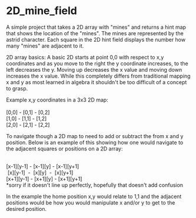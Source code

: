 # 2D_mine_field
A simple project that takes a 2D array with "mines" and returns a hint map that shows the location of the "mines".  The mines are represented by the astrid character.  Each square in the 2D hint field displays the number how many "mines" are adjacent to it.

2D array basics:
A basic 2D starts at point 0,0 with respect to x,y coordinates and as you move to the right the y coordinate increases, to the left decreases the y.  Moving up decreases the x value and moving down increases the x value.  While this completely differs from traditional mapping x and y as most learned in algebra it shouldn't be too difficult of a concept to grasp.

Example x,y coordinates in a 3x3 2D map:</br>
</br>[0,0] - [0,1] - [0,2]
</br>[1,0] - [1,1] - [1,2]
</br>[2,0] - [2,1] - [2,2]

To navigate though a 2D map to need to add or subtract the from x and y position.  Below is an example of this showing how one would navigate to the adjacent squares or positions on a 2D array:</br>

</br>[x-1][y-1] - [x-1][y] - [x-1][y+1]
</br>&nbsp;[x][y-1]  &nbsp;-  &nbsp;[x][y]&nbsp; - &nbsp;[x][y+1]
</br>[x+1][y-1] - [x+1][y] - [x+1][y+1]
<br> *sorry if it doesn't line up perfectly, hopefully that doesn't add confusion

In the example the home position x,y would relate to 1,1 and the adjacent positions would be how you would manipulate x and/or y to get to the desired position.
